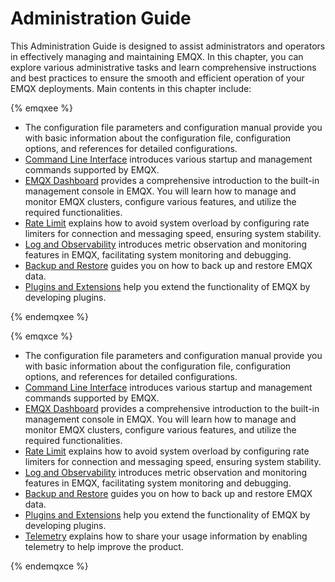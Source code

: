 # Administration Guide

This Administration Guide is designed to assist administrators and operators in effectively managing and maintaining EMQX. In this chapter, you can explore various administrative tasks and learn comprehensive instructions and best practices to ensure the smooth and efficient operation of your EMQX deployments. Main contents in this chapter include:

{% emqxee %}

- The configuration file parameters and configuration manual provide you with basic information about the configuration file, configuration options, and references for detailed configurations.
- [Command Line Interface](./cli.md) introduces various startup and management commands supported by EMQX.
- [EMQX Dashboard](../dashboard/introduction.md) provides a comprehensive introduction to the built-in management console in EMQX. You will learn how to manage and monitor EMQX clusters, configure various features, and utilize the required functionalities.
- [Rate Limit](../rate-limit/rate-limit.md) explains how to avoid system overload by configuring rate limiters for connection and messaging speed, ensuring system stability.
- [Log and Observability](../observability/overview.md) introduces metric observation and monitoring features in EMQX, facilitating system monitoring and debugging.
- [Backup and Restore](../operations/backup-restore.md) guides you on how to back up and restore EMQX data.
- [Plugins and Extensions](../extensions/introduction.md) help you extend the functionality of EMQX by developing plugins.

{% endemqxee %}

{% emqxce %}

- 
  The configuration file parameters and configuration manual provide you with basic information about the configuration file, configuration options, and references for detailed configurations.
- [Command Line Interface](./cli.md) introduces various startup and management commands supported by EMQX.
- [EMQX Dashboard](../dashboard/introduction.md) provides a comprehensive introduction to the built-in management console in EMQX. You will learn how to manage and monitor EMQX clusters, configure various features, and utilize the required functionalities.
- [Rate Limit](../rate-limit/rate-limit.md) explains how to avoid system overload by configuring rate limiters for connection and messaging speed, ensuring system stability.
- [Log and Observability](../observability/overview.md) introduces metric observation and monitoring features in EMQX, facilitating system monitoring and debugging.
- [Backup and Restore](../operations/backup-restore.md) guides you on how to back up and restore EMQX data.
- [Plugins and Extensions](../extensions/introduction.md) help you extend the functionality of EMQX by developing plugins.
- [Telemetry](../telemetry/telemetry.md) explains how to share your usage information by enabling telemetry to help improve the product.

{% endemqxce %}

